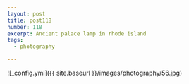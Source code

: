 ```yaml
---
layout: post
title: post118
number: 118
excerpt: Ancient palace lamp in rhode island
tags:
  - photography

---
```


![_config.yml]({{ site.baseurl }}/images/photography/56.jpg)
